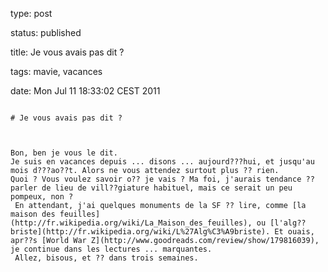 type: post
status: published
title: Je vous avais pas dit ?
tags: mavie, vacances
date: Mon Jul 11 18:33:02 CEST 2011
~~~~~~
# Je vous avais pas dit ?

Bon, ben je vous le dit.  
Je suis en vacances depuis ... disons ... aujourd???hui, et jusqu'au mois d???ao??t. Alors ne vous attendez surtout plus ?? rien.  
Quoi ? Vous voulez savoir o?? je vais ? Ma foi, j'aurais tendance ?? parler de lieu de vill??giature habituel, mais ce serait un peu pompeux, non ?  
 En attendant, j'ai quelques monuments de la SF ?? lire, comme [la maison des feuilles](http://fr.wikipedia.org/wiki/La_Maison_des_feuilles), ou [l'alg??briste](http://fr.wikipedia.org/wiki/L%27Alg%C3%A9briste). Et ouais, apr??s [World War Z](http://www.goodreads.com/review/show/179816039), je continue dans les lectures ... marquantes.  
 Allez, bisous, et ?? dans trois semaines.